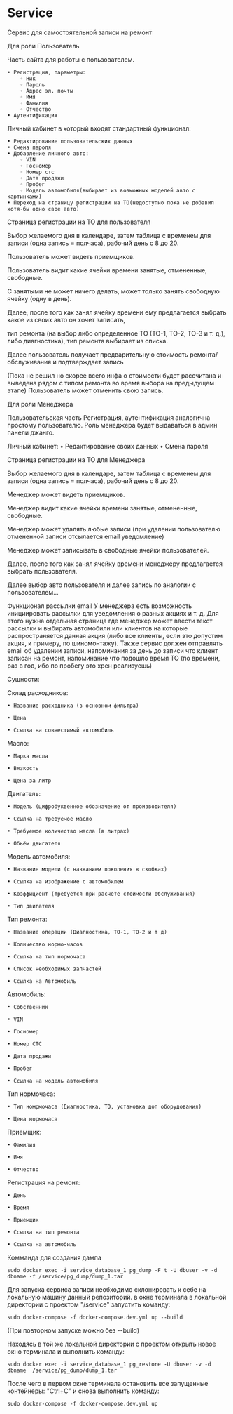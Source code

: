 # Service
Сервис для самостоятельной записи на ремонт

Для роли Пользователь

Часть сайта для работы с пользователем.

    • Регистрация, параметры:
        ◦ Ник
        ◦ Пароль
        ◦ Адрес эл. почты
        ◦ Имя
        ◦ Фамилия
        ◦ Отчество
    • Аутентификация

Личный кабинет в который входят стандартный функционал:

    • Редактирование пользовательских данных
    • Смена пароля
    • Добавление личного авто:
        ◦ VIN
        ◦ Госномер
        ◦ Номер стс
        ◦ Дата продажи
        ◦ Пробег
        ◦ Модель автомобиля(выбирает из возможных моделей авто с картинками)
    • Переход на страницу регистрации на ТО(недоступно пока не добавил хотя-бы одно свое авто)

Страница регистрации на ТО для пользователя

Выбор желаемого дня в календаре, затем таблица с временем для записи (одна запись = полчаса), рабочий день с 8 до 20. 

Пользователь может видеть приемщиков.

Пользователь видит какие ячейки времени занятые, отмененные, свободные. 

С занятыми не может ничего делать, может только занять свободную ячейку (одну в день).

Далее, после того как занял ячейку времени ему предлагается выбрать какое из своих авто он хочет записать,  

тип ремонта (на выбор либо определенное ТО (ТО-1, ТО-2, ТО-3 и т. д.), либо диагностика), тип ремонта выбирает из списка.

Далее пользователь получает предварительную стоимость ремонта/обслуживания и подтверждает запись

(Пока не решил но скорее всего инфа о стоимости будет рассчитана и выведена рядом с типом ремонта во время выбора на предыдущем этапе)
Пользователь может отменить свою запись.


Для роли Менеджера

Пользовательская часть
Регистрация, аутентификация аналогична простому пользователю. 
Роль менеджера будет выдаваться в админ панели джанго.

Личный кабинет:
    • Редактирование своих данных
    • Смена пароля

Страница регистрации на ТО для Менеджера

Выбор желаемого дня в календаре, затем таблица с временем для записи (одна запись = полчаса), рабочий день с 8 до 20. 

Менеджер может видеть приемщиков.

Менеджер видит какие ячейки времени занятые, отмененные, свободные. 

Менеджер может удалять любые записи (при удалении пользователю отмененной записи отсылается email уведомление)

Менеджер может записывать в свободные ячейки пользователей.

Далее, после того как занял ячейку времени менеджеру предлагается выбрать пользователя.

Далее выбор авто пользователя и далее запись по аналогии с пользователем... 


Функционал рассылки email
У менеджера есть возможность инициировать рассылки для уведомления о разных акциях и т. д. 
Для этого нужна отдельная страница где менеджер может ввести текст рассылки и выбирать автомобили или 
клиентов на которые распространяется данная акция (либо все клиенты, если это допустим акция, к примеру, по шиномонтажу).
Также сервис должен отправлять email об удалении записи, напоминания за день до записи что клиент записан на ремонт,
напоминание что подошло время ТО (по времени, раз в год, ибо по пробегу это хрен реализуешь)


Сущности:

Склад расходников:

    • Название расходника (в основном фильтра)
    
    • Цена
    
    • Ссылка на совместимый автомобиль

Масло:

    • Марка масла
    
    • Вязкость
    
    • Цена за литр

Двигатель:

    • Модель (цифробуквенное обозначение от производителя)
    
    • Ссылка на требуемое масло
    
    • Требуемое количество масла (в литрах)
    
    • Обьём двигателя

Модель автомобиля:

    • Название модели (с названием поколения в скобках)
    
    • Ссылка на изображение с автомобилем
    
    • Коэффициент (требуется при расчете стоимости обслуживания)
    
    • Тип двигателя

Тип ремонта:

    • Название операции (Диагностика, ТО-1, ТО-2 и т д)
    
    • Количество нормо-часов
    
    • Ссылка на тип нормочаса
    
    • Список необходимых запчастей
    
    • Ссылка на Автомобиль 

Автомобиль:

    • Собственник
    
    • VIN
    
    • Госномер
    
    • Номер СТС
    
    • Дата продажи
    
    • Пробег
    
    • Ссылка на модель автомобиля

Тип нормочаса:

    • Тип номрмочаса (Диагностика, ТО, установка доп оборудования)
    
    • Цена нормочаса

Приемщик:

    • Фамилия
    
    • Имя
    
    • Отчество

Регистрация на ремонт:

    • День
    
    • Время
    
    • Приемщик
    
    • Ссылка на тип ремонта
    
    • Ссылка на автомобиль

Комманда для создания дампа

`sudo docker exec -i service_database_1 pg_dump -F t -U dbuser -v -d dbname -f /service/pg_dump/dump_1.tar`


Для запуска сервиса записи необходимо склонировать к себе на локальную машину данный репозиторий.
в окне терминала в локальной директории с проектом "/service" запустить команду:

`sudo docker-compose -f docker-compose.dev.yml up --build`

(При повторном запуске можно без --build)

Находясь в той же локальной директории с проектом открыть новое окно терминала и выполнить команду:

`sudo docker exec -i service_database_1 pg_restore -U dbuser -v -d dbname  /service/pg_dump/dump_1.tar`


После чего в первом окне терминала остановить все запущенные контейнеры: "Ctrl+C" и снова выполнить команду:

`sudo docker-compose -f docker-compose.dev.yml up`


